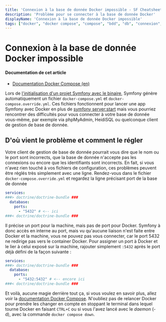 ```yaml
---
title: 'Connexion à la base de donnée Docker impossible - SF Cheatsheet'
description: 'Problème pour se connecter à la base de donnée Docker'
displayName: 'Connexion à la base de donnée Docker impossible'
tags: ["docker", "docker compose", "compose", "bdd", "db", "connexion", "refuse"]
---
```


# Connexion à la base de donnée Docker impossible
#### **Documentation de cet article**
- [Documentation Docker Compose (en)](https://docs.docker.com/compose/gettingstarted/)

Lors de [l'initialisation d'un projet Symfony avec le binaire](/tutoriels/initialiser-un-projet), Symfony génère automatiquement un fichier `docker-compose.yml` et `docker-compose.override.yml`. Ces fichiers fonctionnent pour lancer une app Symfony avec Docker en plus de [symfony server:start](/codex/server-start) mais vous pourriez rencontrer des difficultés pour vous connecter à votre base de donnée vous-même, par exemple via phpMyAdmin, HeidiSQL ou quelconque client de gestion de base de donnée.

## D'où vient le problème et comment le régler
Votre client de gestion de base de donnée pourrait vous dire que le nom ou le port sont incorrects, que la base de donnée n'accepte pas les connexions ou encore que les identifiants sont incorrects. En fait, si vous n'avez rien touché à vos fichiers de configuration, ces problèmes peuvent être réglés très simplement avec une ligne. Rendez-vous dans le fichier `docker-compose.override.yml` et regardez la ligne précisant port de la base de donnée

```yaml
services:
###> doctrine/doctrine-bundle ###
  database:
    ports:
      - "5432" # <-- ici
###< doctrine/doctrine-bundle ###
```

Il précise un port pour la machine, mais pas de port pour Docker. Symfony à donc accès en interne au port, mais vu qu'aucune liaison n'est faite entre Docker et la machine, vous ne pouvez pas vous connecter, car le port 5432 ne redirige pas vers le container Docker. Pour assigner un port à Docker et le lier à celui exposé sur la machine, rajouter simplement `:5432` après le port déjà défini de la façon suivante :

```yaml
services:
###> doctrine/doctrine-bundle ###
  database:
    ports:
      - "5432:5432" # <-- encore ici
###< doctrine/doctrine-bundle ###
```

Et voilà, aucune magie derrière tout ça, si vous voulez en savoir plus, allez voir la [documentation Docker Compose](https://docs.docker.com/compose/gettingstarted/). N'oubliez pas de relancer Docker pour prendre les changer en compte en stoppant le terminal dans lequel tourne Docker en faisant `CTRL+C` ou si vous l'avez lancé avec le _daemon_ (-d), avec la commande `docker compose down`.